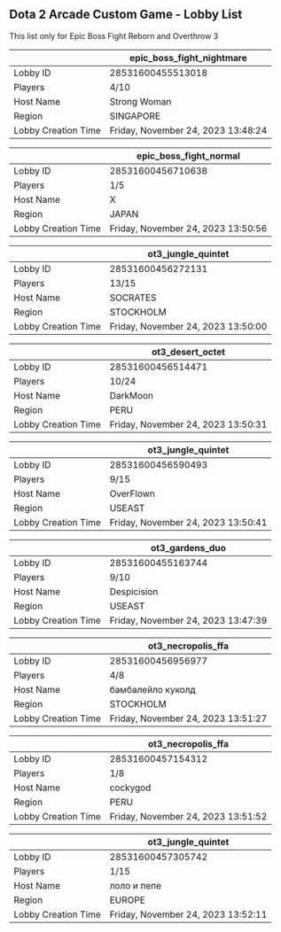 ## Dota 2 Arcade Custom Game - Lobby List

This list only for Epic Boss Fight Reborn and Overthrow 3

|  | epic_boss_fight_nightmare |
| ------ | ------ |
| Lobby ID | 28531600455513018 |
| Players | 4/10 |
| Host Name | Strong Woman |
| Region | SINGAPORE |
| Lobby Creation Time | Friday, November 24, 2023 13:48:24 |


|  | epic_boss_fight_normal |
| ------ | ------ |
| Lobby ID | 28531600456710638 |
| Players | 1/5 |
| Host Name | X |
| Region | JAPAN |
| Lobby Creation Time | Friday, November 24, 2023 13:50:56 |


|  | ot3_jungle_quintet |
| ------ | ------ |
| Lobby ID | 28531600456272131 |
| Players | 13/15 |
| Host Name | SOCRATES |
| Region | STOCKHOLM |
| Lobby Creation Time | Friday, November 24, 2023 13:50:00 |


|  | ot3_desert_octet |
| ------ | ------ |
| Lobby ID | 28531600456514471 |
| Players | 10/24 |
| Host Name | DarkMoon |
| Region | PERU |
| Lobby Creation Time | Friday, November 24, 2023 13:50:31 |


|  | ot3_jungle_quintet |
| ------ | ------ |
| Lobby ID | 28531600456590493 |
| Players | 9/15 |
| Host Name | OverFlown |
| Region | USEAST |
| Lobby Creation Time | Friday, November 24, 2023 13:50:41 |


|  | ot3_gardens_duo |
| ------ | ------ |
| Lobby ID | 28531600455163744 |
| Players | 9/10 |
| Host Name | Despicision |
| Region | USEAST |
| Lobby Creation Time | Friday, November 24, 2023 13:47:39 |


|  | ot3_necropolis_ffa |
| ------ | ------ |
| Lobby ID | 28531600456956977 |
| Players | 4/8 |
| Host Name | бамбалейло куколд |
| Region | STOCKHOLM |
| Lobby Creation Time | Friday, November 24, 2023 13:51:27 |


|  | ot3_necropolis_ffa |
| ------ | ------ |
| Lobby ID | 28531600457154312 |
| Players | 1/8 |
| Host Name | cockygod |
| Region | PERU |
| Lobby Creation Time | Friday, November 24, 2023 13:51:52 |


|  | ot3_jungle_quintet |
| ------ | ------ |
| Lobby ID | 28531600457305742 |
| Players | 1/15 |
| Host Name | лоло и пепе |
| Region | EUROPE |
| Lobby Creation Time | Friday, November 24, 2023 13:52:11 |


